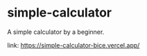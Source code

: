 # simple-calculator
A simple calculator by a beginner.



link: https://simple-calculator-bice.vercel.app/
